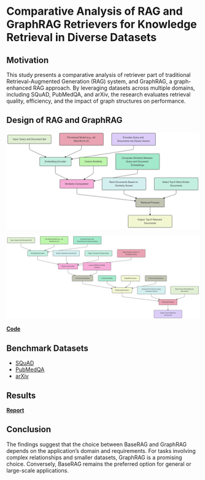 # Comparative Analysis of RAG and GraphRAG Retrievers for Knowledge Retrieval in Diverse Datasets

## Motivation 
This study presents a comparative analysis of retriever part of traditional Retrieval-Augmented Generation (RAG) system, and GraphRAG, a graph-enhanced RAG approach. By leveraging datasets across multiple domains, including SQuAD, PubMedQA, and arXiv, the research evaluates retrieval quality, efficiency, and the impact of graph structures on performance.

## Design of RAG and GraphRAG 
![BaseRAG](https://github.com/jiayiderekchen/Comparison-of-RAG-and-GraphRAG-Across-Multiple-Domains/blob/main/BaseRAG.png)

![GraphRAG](https://github.com/jiayiderekchen/Comparison-of-RAG-and-GraphRAG-Across-Multiple-Domains/blob/main/GraphRAG.png)

[**Code**](https://github.com/jiayiderekchen/Comparison-of-RAG-and-GraphRAG-Across-Multiple-Domains/blob/main/graphrag_baserag_code.py)

## Benchmark Datasets 
- [SQuAD](https://rajpurkar.github.io/SQuAD-explorer/)
- [PubMedQA](https://pubmedqa.github.io/)
- [arXiv](https://www.kaggle.com/datasets/Cornell-University/arxiv)

## Results

[**Report**](https://github.com/jiayiderekchen/Comparison-of-RAG-and-GraphRAG-Across-Multiple-Domains/blob/main/Comparative%20Analysis%20of%20RAG%20and%20GraphRAG%20Retrievers%20for%20Knowledge%20Retrieval%20in%20Diverse%20Datasets.pdf) 

## Conclusion 
The findings suggest that the choice between BaseRAG and GraphRAG depends on the application’s domain and requirements. For tasks involving complex relationships and smaller datasets, GraphRAG is a promising choice. Conversely, BaseRAG remains the preferred option for general or large-scale applications.